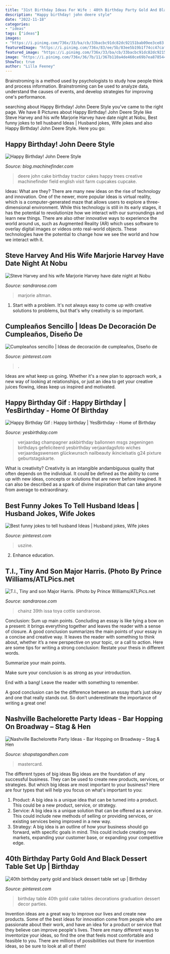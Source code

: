 ```yaml
---
title: "31st Birthday Ideas For Wife : 40th Birthday Party Gold And Black Dessert Table Set Up"
description: "Happy birthday! john deere style"
date: "2022-11-18"
categories:
- "ideas"
tags: ["ideas"]
images:
- "https://i.pinimg.com/736x/33/ba/cb/33bacbc91dc82dc92151bab09ee3ce83.jpg"
featuredImage: "https://i.pinimg.com/736x/83/ee/5b/83ee5b19b1f74cc47caf6693980be18a.jpg"
featured_image: "https://i.pinimg.com/736x/33/ba/cb/33bacbc91dc82dc92151bab09ee3ce83.jpg"
image: "https://i.pinimg.com/736x/36/7b/11/367b110a4de460ce69b7ea878544b65e.jpg"
ShowToc: true
author: "Lilla Feeney"
---
```



Brainstroming is a method used by psychologists to study how people think and process information. Brainstroming can be used to analyze data, understand the causes of events, and develop strategies for improving one's performance.

	

		
searching about Happy Birthday! John Deere Style you've came to the right page. We have 8 Pictures about Happy Birthday! John Deere Style like Steve Harvey and his wife Marjorie Harvey have date night at Nobu, Best funny jokes to tell husband Ideas | Husband jokes, Wife jokes and also Happy Birthday! John Deere Style. Here you go:
		
    
## Happy Birthday! John Deere Style

<img loading=lazy src="http://blog.machinefinder.com/wp-content/uploads/2010/04/2529962667_ca9d911728_b.jpg" onerror="this.onerror=null;this.src='https://tse1.mm.bing.net/th?id=OIP.AysJ2IdVfTJ2eMizu6CagQHaFj&amp;pid=15.1';" alt="Happy Birthday! John Deere Style">

_Source: blog.machinefinder.com_

>deere john cake birthday tractor cakes happy trees creative machinefinder field english visit farm cupcakes cupcake. 

	

Ideas: What are they?
There are many new ideas on the rise of technology and innovation. One of the newer, more popular ideas is virtual reality, which is a computer-generated maze that allows users to explore a three-dimensional environment. While this technology is still in its early stages, it has the potential to revolutionize how we interact with our surroundings and learn new things. There are also other innovative ways to experience the world around us, such as Augmented Reality (AR) which uses software to overlay digital images or videos onto real-world objects. These technologies have the potential to change how we see the world and how we interact with it.

    
## Steve Harvey And His Wife Marjorie Harvey Have Date Night At Nobu

<img loading=lazy src="https://sandrarose.com/wp-content/uploads/2018/01/BGUS_1100585_005-1000x1500.jpg" onerror="this.onerror=null;this.src='https://tse2.mm.bing.net/th?id=OIP.v5zUCcsUgNzHK8LseV4eBwHaLH&amp;pid=15.1';" alt="Steve Harvey and his wife Marjorie Harvey have date night at Nobu">

_Source: sandrarose.com_

>marjorie altman. 

	

1. Start with a problem. It's not always easy to come up with creative solutions to problems, but that's why creativity is so important.

    
## Cumpleaños Sencillo | Ideas De Decoración De Cumpleaños, Diseño De

<img loading=lazy src="https://i.pinimg.com/736x/36/7b/11/367b110a4de460ce69b7ea878544b65e.jpg" onerror="this.onerror=null;this.src='https://tse3.mm.bing.net/th?id=OIP.owCnurNHmKlgmpaLZ2oaIgHaJ3&amp;pid=15.1';" alt="Cumpleaños sencillo | Ideas de decoración de cumpleaños, Diseño de">

_Source: pinterest.com_

>. 

	

Ideas are what keep us going. Whether it's a new plan to approach work, a new way of looking at relationships, or just an idea to get your creative juices flowing, ideas keep us inspired and motivated.

    
## Happy Birthday Gif : Happy Birthday | YesBirthday - Home Of Birthday

<img loading=lazy src="https://yesbirthday.com/wp-content/uploads/2019/10/1570850338_262_Happy-Birthday-Gif-Happy-birthday.jpg" onerror="this.onerror=null;this.src='https://tse4.mm.bing.net/th?id=OIP.-XfzPvtwebG4-_m7qjpr5gHaNK&amp;pid=15.1';" alt="Happy Birthday Gif : Happy birthday | YesBirthday - Home of Birthday">

_Source: yesbirthday.com_

>verjaardag champagner askbirthday ballonnen msgs zegeningen birthdays gefeliciteerd yesbirthday verjaardagsfoto wiches verjaardagswensen glückwunsch nailbeauty ikincielsatis g24 pixture geburtstagskarte. 

	

What is creativity?
Creativity is an intangible andambiguous quality that often depends on the individual. It could be defined as the ability to come up with new ideas, concepts or solutions that are never before imagined. It can also be described as a spark of divine inspiration that can take anyone from average to extraordinary.

    
## Best Funny Jokes To Tell Husband Ideas | Husband Jokes, Wife Jokes

<img loading=lazy src="https://i.pinimg.com/736x/83/ee/5b/83ee5b19b1f74cc47caf6693980be18a.jpg" onerror="this.onerror=null;this.src='https://tse4.mm.bing.net/th?id=OIP.LQjwc0dLjJadmdNUgYdrEwAAAA&amp;pid=15.1';" alt="Best funny jokes to tell husband Ideas | Husband jokes, Wife jokes">

_Source: pinterest.com_

>uszine. 

	

2) Enhance education.

    
## T.I., Tiny And Son Major Harris. (Photo By Prince Williams/ATLPics.net

<img loading=lazy src="https://sandrarose.com/wp-content/uploads/2019/09/DSC_7277.jpg" onerror="this.onerror=null;this.src='https://tse1.mm.bing.net/th?id=OIP.Op55qhoGwpuwxR_9fZu8uwHaJ_&amp;pid=15.1';" alt="T.I., Tiny and son Major Harris. (Photo by Prince Williams/ATLPics.net">

_Source: sandrarose.com_

>chainz 39th issa toya cottle sandrarose. 

	

Conclusion: Sum up main points.
Concluding an essay is like tying a bow on a present: it brings everything together and leaves the reader with a sense of closure. A good conclusion summarizes the main points of your essay in a concise and creative way. It leaves the reader with something to think about, whether it’s a new perspective on your topic, or a call to action. Here are some tips for writing a strong conclusion:
 Restate your thesis in different words.

Summarize your main points.

Make sure your conclusion is as strong as your introduction.

End with a bang! Leave the reader with something to remember.

A good conclusion can be the difference between an essay that’s just okay and one that really stands out. So don’t underestimate the importance of writing a great one!

    
## Nashville Bachelorette Party Ideas - Bar Hopping On Broadway – Stag &amp; Hen

<img loading=lazy src="http://cdn.shopify.com/s/files/1/1374/6221/products/Nashville_Bachelorette_Party_Ideas_-_Broadway_600x600.jpg?v=1547581127" onerror="this.onerror=null;this.src='https://tse4.mm.bing.net/th?id=OIP.0g-UU4JUG2CoRzWDJ7CT2AHaHa&amp;pid=15.1';" alt="Nashville Bachelorette Party Ideas - Bar Hopping on Broadway – Stag &amp; Hen">

_Source: shopstagandhen.com_

>mastercard. 

	

The different types of big ideas
Big ideas are the foundation of any successful business. They can be used to create new products, services, or strategies. But which big ideas are most important to your business? Here are four types that will help you focus on what's important to you: 
1. Product: A big idea is a unique idea that can be turned into a product. This could be a new product, service, or strategy. 
2. Service: A big idea is a unique solution that can be offered as a service. This could include new methods of selling or providing services, or existing services being improved in a new way. 
3. Strategy: A big idea is an outline of how your business should go forward, with specific goals in mind. This could include creating new markets, expanding your customer base, or expanding your competitive edge.

    
## 40th Birthday Party Gold And Black Dessert Table Set Up | Birthday

<img loading=lazy src="https://i.pinimg.com/736x/33/ba/cb/33bacbc91dc82dc92151bab09ee3ce83.jpg" onerror="this.onerror=null;this.src='https://tse4.mm.bing.net/th?id=OIP.nsCg5jWi4iKdxMhHlF5CXQHaFj&amp;pid=15.1';" alt="40th birthday party gold and black dessert table set up | Birthday">

_Source: pinterest.com_

>birthday table 40th gold cake tables decorations graduation dessert decor parties. 

	

Invention ideas are a great way to improve our lives and create new products. Some of the best ideas for innovation come from people who are passionate about their work, and have an idea for a product or service that they believe can improve people's lives. There are many different ways to inventorize your ideas, so find the one that feels most comfortable and feasible to you. There are millions of possibilities out there for invention ideas, so be sure to look at all of them!

